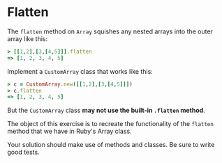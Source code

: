 # Flatten

The `flatten` method on `Array` squishes any nested
arrays into the outer array like this:

```ruby
> [[1,2],[3,[4,5]]].flatten
=> [1, 2, 3, 4, 5]
```

Implement a `CustomArray` class that works like this:

```ruby
> c = CustomArray.new([[1,2],[3,[4,5]]])
> c.flatten
=> [1, 2, 3, 4, 5]
```

But the `CustomArray` class **may not use the
built-in `.flatten` method**.

The object of this exercise is to recreate the functionality of the
`flatten` method that we have in Ruby's Array class.

Your solution should make use of methods and classes. Be sure to write good
tests.


